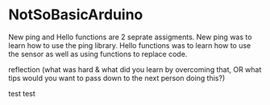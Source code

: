 # NotSoBasicArduino

New ping and Hello functions are 2 seprate assigments. New ping was to learn how to use the ping library. Hello functions was to learn how to use the sensor as well as using functions to replace code.


reflection (what was hard & what did you learn by overcoming that, OR what tips would you want to pass down to the next person doing this?)


test test
